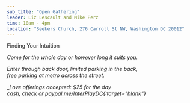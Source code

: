 ```yaml
---
sub_title: "Open Gathering"
leader: Liz Lescault and Mike Perz
time: 10am - 4pm
location: "Seekers Church, 276 Carroll St NW, Washington DC 20012"
---
```


Finding Your Intuition

*Come for the whole day or however long it suits you.*

*Enter through back door, limited parking in the back,<br>
free parking at metro across the street.*

__Love offerings accepted: $25 for the day<br>
cash, check or
[paypal.me/InterPlayDC](https://paypal.me/InterPlayDC){:target="_blank"}__
